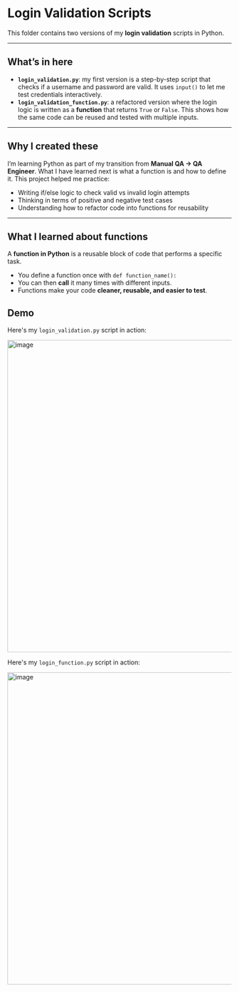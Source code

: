 # Login Validation Scripts  

This folder contains two versions of my **login validation** scripts in Python.  

---

## What’s in here  
- **`login_validation.py`**: my first version is a step-by-step script that checks if a username and password are valid. It uses `input()` to let me test credentials interactively.  
- **`login_validation_function.py`**: a refactored version where the login logic is written as a **function** that returns `True` or `False`. This shows how the same code can be reused and tested with multiple inputs.  

---

## Why I created these  
I’m learning Python as part of my transition from **Manual QA → QA Engineer**. What I have learned next is what a function is and how to define it. This project helped me practice:  
- Writing if/else logic to check valid vs invalid login attempts  
- Thinking in terms of positive and negative test cases  
- Understanding how to refactor code into functions for reusability  

---

## What I learned about functions  
A **function in Python** is a reusable block of code that performs a specific task.  
- You define a function once with `def function_name():`  
- You can then **call** it many times with different inputs.  
- Functions make your code **cleaner, reusable, and easier to test**.    

## Demo


Here's my `login_validation.py` script in action:

<img width="1440" height="700" alt="image" src="https://github.com/user-attachments/assets/22a63878-666c-42a7-a34d-95391a55c69c" />

Here's my `login_function.py` script in action: 

<img width="1440" height="700" alt="image" src="https://github.com/user-attachments/assets/a3432a19-05f0-4e3f-9db9-b57abb3fbdb5" />

